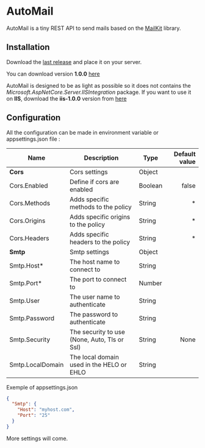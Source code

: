 # AutoMail
AutoMail is a tiny REST API to send mails based on the [MailKit](https://github.com/jstedfast/MailKit) library.

## Installation
Download the [last release](https://github.com/trenoncourt/AutoMail/releases) and place it on your server.

You can download version **1.0.0** [here](https://github.com/trenoncourt/AutoMail/releases/download/1.0.0/AutoMail-1.0.0.zip)

AutoMail is designed to be as light as possible so it does not contains the *Microsoft.AspNetCore.Server.IISIntegration* package.
If you want to use it on **IIS**, download the **iis-1.0.0** version from [here](https://github.com/trenoncourt/AutoMail/releases/download/1.0.0/AutoMail-iis-1.0.0.zip)

## Configuration
All the configuration can be made in environment variable or appsettings.json file :

| Name              | Description                                   | Type        | Default value |
| ----------------- | --------------------------------------------- | ----------- |--------------:|
| **Cors**          | Cors settings                                 | Object      |               |
| Cors.Enabled      | Define if cors are enabled                    | Boolean     | false         |
| Cors.Methods      | Adds specific methods to the policy           | String      | *             |
| Cors.Origins      | Adds specific origins to the policy           | String      | *             |
| Cors.Headers      | Adds specific headers to the policy           | String      | *             |
| **Smtp**          | Smtp settings                                 | Object      |               |
| Smtp.Host\*       | The host name to connect to                   | String      |               |
| Smtp.Port\*       | The port to connect to                        | Number      |               |
| Smtp.User         | The user name to authenticate                 | String      |               |
| Smtp.Password     | The password to authenticate                  | String      |               |
| Smtp.Security     | The security to use (None, Auto, Tls or Ssl)  | String      | None          |
| Smtp.LocalDomain  | The local domain used in the HELO or EHLO     | String      |               |

Exemple of appsettings.json
```json
{
  "Smtp": {
    "Host": "myhost.com",
    "Port": "25"
  }
}

```

More settings will come.
